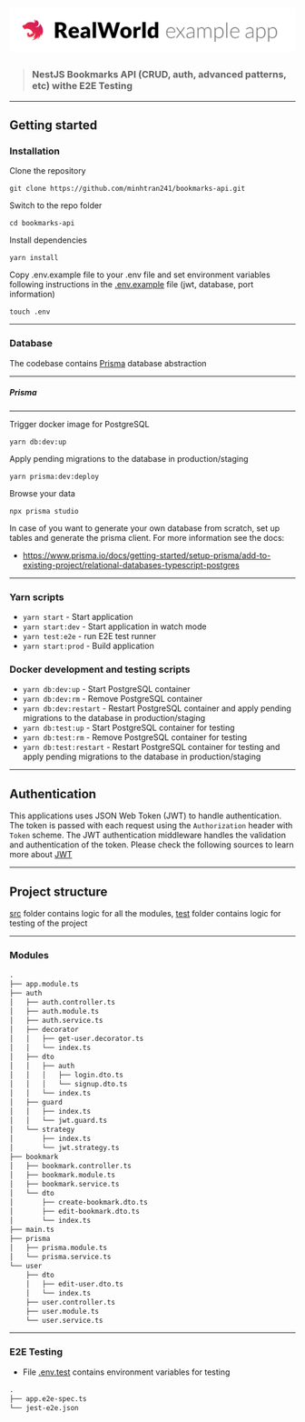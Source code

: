 # ![Nest Example App](project-logo.png)

> ### NestJS Bookmarks API (CRUD, auth, advanced patterns, etc) withe E2E Testing

---

## Getting started

### Installation

Clone the repository

    git clone https://github.com/minhtran241/bookmarks-api.git

Switch to the repo folder

    cd bookmarks-api

Install dependencies

    yarn install

Copy .env.example file to your .env file and set environment variables following instructions in the [.env.example](https://github.com/minhtran241/bookmarks-api/blob/main/.env.example) file (jwt, database, port information)

    touch .env

---

### Database

The codebase contains [Prisma](https://www.prisma.io/) database abstraction

---

##### Prisma

---

Trigger docker image for PostgreSQL

    yarn db:dev:up

Apply pending migrations to the database in production/staging

    yarn prisma:dev:deploy

Browse your data

    npx prisma studio

In case of you want to generate your own database from scratch, set up tables and generate the prisma client. For more information see the docs:

- https://www.prisma.io/docs/getting-started/setup-prisma/add-to-existing-project/relational-databases-typescript-postgres

---

### Yarn scripts

- `yarn start` - Start application
- `yarn start:dev` - Start application in watch mode
- `yarn test:e2e` - run E2E test runner
- `yarn start:prod` - Build application

### Docker development and testing scripts

- `yarn db:dev:up` - Start PostgreSQL container
- `yarn db:dev:rm` - Remove PostgreSQL container
- `yarn db:dev:restart` - Restart PostgreSQL container and apply pending migrations to the database in production/staging
- `yarn db:test:up` - Start PostgreSQL container for testing
- `yarn db:test:rm` - Remove PostgreSQL container for testing
- `yarn db:test:restart` - Restart PostgreSQL container for testing and apply pending migrations to the database in production/staging

---

## Authentication

This applications uses JSON Web Token (JWT) to handle authentication. The token is passed with each request using the `Authorization` header with `Token` scheme. The JWT authentication middleware handles the validation and authentication of the token. Please check the following sources to learn more about [JWT](https://jwt.io)

---

## Project structure

[src](https://github.com/minhtran241/bookmarks-api/tree/main/src) folder contains logic for all the modules, [test](https://github.com/minhtran241/bookmarks-api/tree/main/test) folder contains logic for testing of the project

---

### Modules

```
.
├── app.module.ts
├── auth
│   ├── auth.controller.ts
│   ├── auth.module.ts
│   ├── auth.service.ts
│   ├── decorator
│   │   ├── get-user.decorator.ts
│   │   └── index.ts
│   ├── dto
│   │   ├── auth
│   │   │   ├── login.dto.ts
│   │   │   └── signup.dto.ts
│   │   └── index.ts
│   ├── guard
│   │   ├── index.ts
│   │   └── jwt.guard.ts
│   └── strategy
│       ├── index.ts
│       └── jwt.strategy.ts
├── bookmark
│   ├── bookmark.controller.ts
│   ├── bookmark.module.ts
│   ├── bookmark.service.ts
│   └── dto
│       ├── create-bookmark.dto.ts
│       ├── edit-bookmark.dto.ts
│       └── index.ts
├── main.ts
├── prisma
│   ├── prisma.module.ts
│   └── prisma.service.ts
└── user
    ├── dto
    │   ├── edit-user.dto.ts
    │   └── index.ts
    ├── user.controller.ts
    ├── user.module.ts
    └── user.service.ts
```

---

### E2E Testing

- File [.env.test](https://github.com/minhtran241/bookmarks-api/blob/main/.env.test) contains environment variables for testing

```
.
├── app.e2e-spec.ts
└── jest-e2e.json
```
